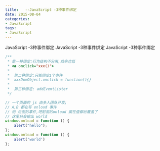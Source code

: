 ```yaml
---
title:   --JavaScript -3种事件绑定
date: 2015-08-04
categories: 
- JavaScript
tags:
- JavaScript
---
```

JavaScript -3种事件绑定
JavaScript -3种事件绑定
JavaScript -3种事件绑定

<!-- more -->

```javascript
/**
 * 第一种绑定:行为结构不分离,效率也低    
 * <a onclick="xxx()">
 *
 *  第二种绑定:只能绑定1个事件
 *  xxxDomObject.onclick = function(){}
 *
 *  第三种绑定: addEventLister
 */

// 一个页面的 js 由多人团队开发;
// A,B 都在写 onload 事件
// 则 后面的事件,吧前面的onload 属性值都给覆盖了
// 这里只会输出 world
window.onload = function () {
    alert("hello");
};
window.onload = function () {
    alert('world')
};
```

